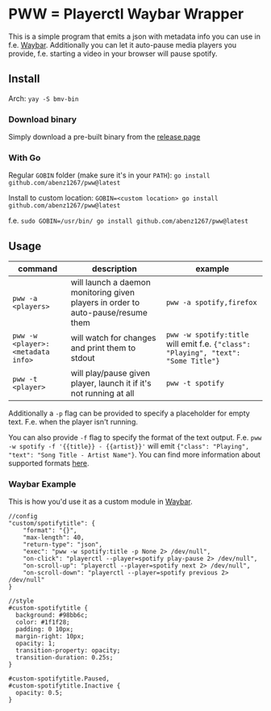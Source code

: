# PWW = Playerctl Waybar Wrapper

This is a simple program that emits a json with metadata info you can use in f.e. [Waybar](https://github.com/Alexays/Waybar). Additionally you can let it auto-pause media players you provide, f.e. starting a video in your browser will pause spotify.

## Install

Arch: `yay -S bmv-bin`

### Download binary

Simply download a pre-built binary from the [release page](https://github.com/abenz1267/pww/releases)

### With Go

Regular `GOBIN` folder (make sure it's in your `PATH`):
`go install github.com/abenz1267/pww@latest`

Install to custom location:
`GOBIN=<custom location> go install github.com/abenz1267/pww@latest`

f.e. `sudo GOBIN=/usr/bin/ go install github.com/abenz1267/pww@latest`

## Usage

| command                           | description                                                                      | example                                                                            |
| --------------------------------- | -------------------------------------------------------------------------------- | ---------------------------------------------------------------------------------- |
| `pww -a <players>`                | will launch a daemon monitoring given players in order to auto-pause/resume them | `pww -a spotify,firefox`                                                           |
| `pww -w <player>:<metadata info>` | will watch for changes and print them to stdout                                  | `pww -w spotify:title` will emit f.e. `{"class": "Playing", "text": "Some Title"}` |
| `pww -t <player>`                 | will play/pause given player, launch it if it's not running at all               | `pww -t spotify`                                                                   |

Additionally a `-p` flag can be provided to specify a placeholder for empty text. F.e. when the player isn't running.

You can also provide `-f` flag to specify the format of the text output. F.e. `pww -w spotify -f '{{title}} - {{artist}}'` will emit `{"class": "Playing", "text": "Song Title - Artist Name"}`. You can find more information about supported formats [here](https://github.com/altdesktop/playerctl#printing-properties-and-metadata).

### Waybar Example

This is how you'd use it as a custom module in [Waybar](https://github.com/Alexays/Waybar).

```
//config
"custom/spotifytitle": {
    "format": "{}",
    "max-length": 40,
    "return-type": "json",
    "exec": "pww -w spotify:title -p None 2> /dev/null",
    "on-click": "playerctl --player=spotify play-pause 2> /dev/null",
    "on-scroll-up": "playerctl --player=spotify next 2> /dev/null",
    "on-scroll-down": "playerctl --player=spotify previous 2> /dev/null"
}

//style
#custom-spotifytitle {
  background: #98bb6c;
  color: #1f1f28;
  padding: 0 10px;
  margin-right: 10px;
  opacity: 1;
  transition-property: opacity;
  transition-duration: 0.25s;
}

#custom-spotifytitle.Paused,
#custom-spotifytitle.Inactive {
  opacity: 0.5;
}
```
